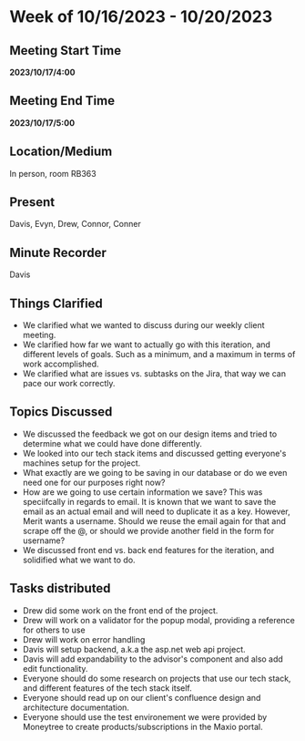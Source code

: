 # Week of 10/16/2023 - 10/20/2023

## Meeting Start Time

**2023/10/17/4:00**

## Meeting End Time

**2023/10/17/5:00**

## Location/Medium

In person, room RB363

## Present

Davis, Evyn, Drew, Connor, Conner

## Minute Recorder

Davis

## Things Clarified

- We clarified what we wanted to discuss during our weekly client meeting.
- We clarified how far we want to actually go with this iteration, and different levels of goals. Such as a minimum, and a maximum in terms of work accomplished.
- We clarified what are issues vs. subtasks on the Jira, that way we can pace our work correctly.

## Topics Discussed

- We discussed the feedback we got on our design items and tried to determine what we could have done differently.
- We looked into our tech stack items and discussed getting everyone's machines setup for the project.
- What exactly are we going to be saving in our database or do we even need one for our purposes right now?
- How are we going to use certain information we save? This was speciifcally in regards to email. It is known that we want to save the email as an actual email and will need to duplicate it as a key. However, Merit wants a username. Should we reuse the email again for that and scrape off the @, or should we provide another field in the form for username?
- We discussed front end vs. back end features for the iteration, and solidified what we want to do.

## Tasks distributed

- Drew did some work on the front end of the project.
- Drew will work on a validator for the popup modal, providing a reference for others to use
- Drew will work on error handling
- Davis will setup backend, a.k.a the asp.net web api project.
- Davis will add expandability to the advisor's component and also add edit functionality.
- Everyone should do some research on projects that use our tech stack, and different features of the tech stack itself.
- Everyone should read up on our client's confluence design and architecture documentation.
- Everyone should use the test environement we were provided by Moneytree to create products/subscriptions in the Maxio portal.

